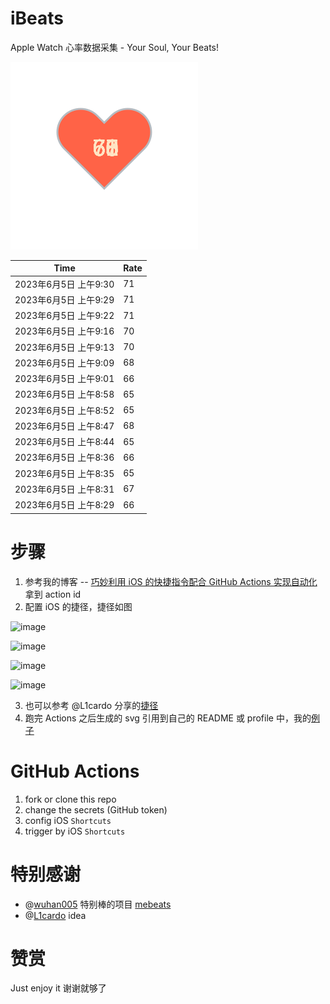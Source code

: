 # iBeats
Apple Watch 心率数据采集 - Your Soul, Your Beats!

![](./files/heart.svg)

<!--START_SECTION:my_heart_rate-->
| Time | Rate | 
 | ---- | ---- | 
| 2023年6月5日 上午9:30 | 71 |
| 2023年6月5日 上午9:29 | 71 |
| 2023年6月5日 上午9:22 | 71 |
| 2023年6月5日 上午9:16 | 70 |
| 2023年6月5日 上午9:13 | 70 |
| 2023年6月5日 上午9:09 | 68 |
| 2023年6月5日 上午9:01 | 66 |
| 2023年6月5日 上午8:58 | 65 |
| 2023年6月5日 上午8:52 | 65 |
| 2023年6月5日 上午8:47 | 68 |
| 2023年6月5日 上午8:44 | 65 |
| 2023年6月5日 上午8:36 | 66 |
| 2023年6月5日 上午8:35 | 65 |
| 2023年6月5日 上午8:31 | 67 |
| 2023年6月5日 上午8:29 | 66 |

<!--END_SECTION:my_heart_rate-->

# 步骤
1. 参考我的博客 -- [巧妙利用 iOS 的快捷指令配合 GitHub Actions 实现自动化](https://github.com/yihong0618/gitblog/issues/198) 拿到 action id
2. 配置 iOS 的捷径，捷径如图

![image](https://user-images.githubusercontent.com/15976103/122154218-0db0b480-ce97-11eb-93bb-5aec07c558dc.png)

![image](https://user-images.githubusercontent.com/15976103/122154236-186b4980-ce97-11eb-8e4b-70551a0391ae.png)

![image](https://user-images.githubusercontent.com/15976103/122154268-2d47dd00-ce97-11eb-902e-3acf292265a9.png)

![image](https://user-images.githubusercontent.com/15976103/122174055-fa144680-ceb4-11eb-9be2-3eb83cd516f7.png)

3. 也可以参考 @L1cardo 分享的[捷径](https://www.icloud.com/shortcuts/6ab6047b459c41ad822ad6b94b1c03d4)
4. 跑完 Actions 之后生成的 svg 引用到自己的 README 或 profile 中，我的[例子](https://github.com/yihong0618) 

# GitHub Actions

1. fork or clone this repo
2. change the secrets (GitHub token)
3. config iOS `Shortcuts` 
4. trigger by iOS `Shortcuts`

# 特别感谢
- @[wuhan005](https://github.com/wuhan005) 特别棒的项目 [mebeats](https://github.com/wuhan005/mebeats)
- @[L1cardo](https://github.com/L1cardo) idea

# 赞赏
Just enjoy it
谢谢就够了
